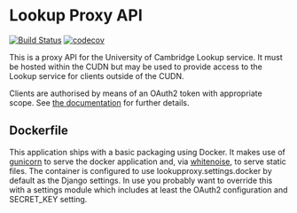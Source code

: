 # Lookup Proxy API

[![Build
Status](https://travis-ci.org/uisautomation/lookupproxy.svg?branch=master)](https://travis-ci.org/uisautomation/lookupproxy)
[![codecov](https://codecov.io/gh/uisautomation/lookupproxy/branch/master/graph/badge.svg)](https://codecov.io/gh/uisautomation/lookupproxy)

This is a proxy API for the University of Cambridge Lookup service. It must be
hosted within the CUDN but may be used to provide access to the Lookup service
for clients outside of the CUDN.

Clients are authorised by means of an OAuth2 token with appropriate scope. See
[the documentation](https://uisautomation.github.io/lookupproxy) for further
details.

## Dockerfile

This application ships with a basic packaging using Docker. It makes use of
[gunicorn](http://gunicorn.org/) to serve the docker application and, via
[whitenoise](http://whitenoise.evans.io/en/stable/), to serve static files. The
container is configured to use lookupproxy.settings.docker by default as the
Django settings. In use you probably want to override this with a settings
module which includes at least the OAuth2 configuration and SECRET_KEY setting.
